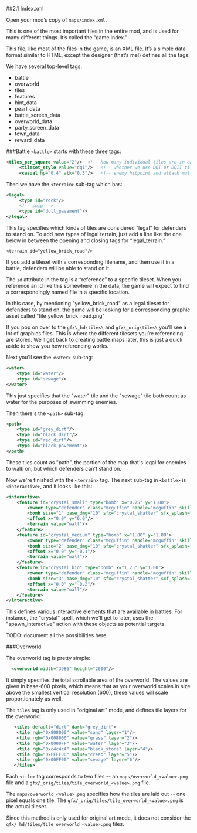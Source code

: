 ##2.1 Index.xml

Open your mod’s copy of `maps/index.xml`.

This is one of the most important files in the entire mod, and is used for many different things. It’s called the “game index.”

This file, like most of the files in the game, is an XML file. It’s a simple data format similar to HTML, except the designer (that’s me!) defines all the tags. 

We have several top-level tags:

  * battle
  * overworld
  * tiles
  * features
  * hint_data
  * pearl_data
  * battle_screen_data
  * overworld_data
  * party_screen_data
  * town_data
  * reward_data

###Battle
```<battle>``` starts with these three tags:

```xml
<tiles_per_square value="2"/>  <!-- how many individual tiles are in each battle square -->
     <tileset_style value="dq1"/>   <!-- whether we use DQI or DQII tileset format -->
     <casual hp="0.4" atk="0.3"/>   <!-- enemy hitpoint and attack multiplier for casual mode -->
```

Then we have the `<terrain>` sub-tag which has:
```xml
<legal>                         
     <type id="rock"/>            
     <!-- snip -->
     <type id="dull_pavement"/>
</legal>
```

This tag specifies which kinds of tiles are considered “legal” for defenders to stand on. To add new types of legal terrain, just add a line like the one below in between the opening and closing tags for “legal_terrain.”

`<terrain id="yellow_brick_road"/>`

If you add a tileset with a corresponding filename, and then use it in a battle, defenders will be able to stand on it.

The `id` attribute in the tag is a “reference” to a specific tileset. When you reference an id like this somewhere in the data, the game will expect to find a correspondingly named file in a specific location.

In this case, by mentioning "yellow_brick_road" as a legal tileset for defenders to stand on, the game will be looking for a corresponding graphic asset called "tile_yellow_brick_road.png"

If you pop on over to the `gfx\_hd\tiles\` and `gfx\_orig\tiles\` you’ll see a lot of graphics files. This is where the different tilesets you’re referencing are stored. We’ll get back to creating battle maps later, this is just a quick aside to show you how referencing works.

Next you'll see the `<water>` sub-tag:
```xml
<water>
	<type id="water"/>
	<type id="sewage"/>
</water>
```

This just specifies that the "water" tile and the "sewage" tile both count as water for the purposes of swimming enemies.

Then there's the `<path>` sub-tag:

```xml
<path>
	<type id="grey_dirt"/>
	<type id="black_dirt"/>
	<type id="red_dirt"/>
	<type id="black_pavement"/>
</path>
```

These tiles count as "path", the portion of the map that's legal for enemies to walk on, but which defenders can't stand on.

Now we're finished with the `<terrain>` tag. The next sub-tag in `<battle>` is `<interactive>`, and it looks like this:

```xml
<interactive>
	<feature id="crystal_small" type="bomb" x="0.75" y="1.00">
		<owner type="defender" class="mcguffin" handle="mcguffin" skill="crystal" />
		<bomb size="1" base_dmg="10" sfx="crystal_shatter" sfx_splash="small_explosion"/>
		<offset x="0.0" y="0.0"/>
		<terrain value="wall"/>
	</feature>
	<feature id="crystal_medium" type="bomb" x="1.00" y="1.00">
		<owner type="defender" class="mcguffin" handle="mcguffin" skill="crystal" />
		<bomb size="2" base_dmg="10" sfx="crystal_shatter" sfx_splash="medium_explosion"/>
		<offset x="0.0" y="-0.1"/>
		<terrain value="wall"/>
	</feature>
	<feature id="crystal_big" type="bomb" x="1.25" y="1.00">
		<owner type="defender" class="mcguffin" handle="mcguffin" skill="crystal" />
		<bomb size="3" base_dmg="10" sfx="crystal_shatter" sxf_splash="big_explosion"/>
		<offset x="0.0" y="-0.2"/>
		<terrain value="wall"/>
	</feature>
</interactive>
```

This defines various interactive elements that are available in battles. For instance, the "crystal" spell, which we'll get to later, uses the "spawn_interactive" action with these objects as potential targets.

TODO: document all the possibilities here

###Overworld

The overworld tag is pretty simple:

```xml
  <overworld width="3986" height="2600"/>
```

It simply specifies the total scrollable area of the overworld. The values are given in base-600 pixels, which means that as your overworld scales in size above the smallest vertical resolution (600), these values will scale proportionately as well.

The `tiles` tag is only used in "original art" mode, and defines tile layers for the overworld:
```xml
   <tiles default="dirt" dark="grey_dirt">
	<tile rgb="0x808000" value="sand" layer="1"/>
	<tile rgb="0x008000" value="grass" layer="2"/>
	<tile rgb="0x0000FF" value="water" layer="3"/>
	<tile rgb="0xc4c4c4" value="black_stone" layer="4"/>
	<tile rgb="0xFFFF00" value="creep" layer="5"/>
	<tile rgb="0x00FF00" value="sewage" layer="6"/>
   </tiles>
```

Each `<tile>` tag corresponds to two files -- an ```maps/overworld_<value>.png``` file and a ```gfx/_orig/tiles/tile_overworld_<value>.png``` file. 

The ```maps/overworld_<value>.png``` specifies how the tiles are laid out -- one pixel equals one tile.
The ```gfx/_orig/tiles/tile_overworld_<value>.png``` is the actual tileset.

Since this method is only used for original art mode, it does not consider the ```gfx/_hd/tiles/tile_overworld_<value>.png``` files.
